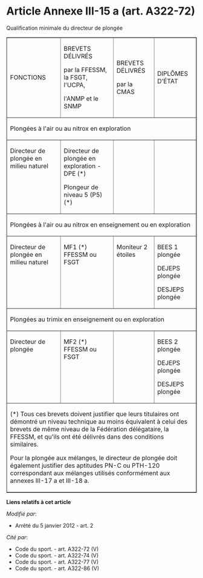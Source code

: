 # Article Annexe III-15 a (art. A322-72)

Qualification minimale du directeur de plongée

<table align="center" width="750" border="1" cellpadding="0">
  <tbody>
    <tr>
      <td>

FONCTIONS

</td>
      <td>

BREVETS DÉLIVRÉS

par la FFESSM, la FSGT, l'UCPA,

l'ANMP et le SNMP

</td>
      <td>

BREVETS DÉLIVRÉS

par la CMAS

</td>
      <td>

DIPLÔMES D'ÉTAT

</td>
    </tr>
    <tr>
      <td colspan="4">

Plongées à l'air ou au nitrox en exploration

</td>
    </tr>
    <tr>
      <td valign="top">

Directeur de plongée en milieu naturel 

</td>
      <td valign="top">

Directeur de plongée en exploration - DPE (*)

Plongeur de niveau 5 (P5) (*)

</td>
      <td valign="top">
      </td><td valign="top">
    </td></tr>
    <tr>
      <td colspan="4">

Plongées à l'air ou au nitrox en enseignement ou en exploration

</td>
    </tr>
    <tr>
      <td valign="top">

Directeur de plongée en milieu naturel 

</td>
      <td valign="top">

MF1 (*) FFESSM ou FSGT

</td>
      <td valign="top">

Moniteur 2 étoiles

</td>
      <td valign="top">

BEES 1 plongée

DEJEPS plongée

DESJEPS plongée

</td>
    </tr>
    <tr>
      <td colspan="4">

Plongées au trimix en enseignement ou en exploration

</td>
    </tr>
    <tr>
      <td valign="top">

Directeur de plongée

</td>
      <td valign="top">

MF2 (*) FFESSM ou FSGT

</td>
      <td valign="top">
      </td><td valign="top">

BEES 2 plongée

DEJEPS plongée

DESJEPS plongée

</td>
    </tr>
    <tr>
      <td colspan="4">

(*) Tous ces brevets doivent justifier que leurs titulaires ont démontré un niveau technique au moins équivalent à celui des
brevets de même niveau de la Fédération délégataire, la FFESSM, et qu'ils ont été délivrés dans des conditions similaires.

Pour la plongée aux mélanges, le directeur de plongée doit également justifier des aptitudes PN-C ou PTH-120 correspondant
aux mélanges utilisés conformément aux annexes III-17 a et III-18 a.

</td>
    </tr>
  </tbody>
</table>

**Liens relatifs à cet article**

_Modifié par_:

  - Arrêté du 5 janvier 2012 - art. 2

_Cité par_:

  - Code du sport. - art. A322-72 (V)
  - Code du sport. - art. A322-74 (V)
  - Code du sport. - art. A322-77 (V)
  - Code du sport. - art. A322-86 (V)

